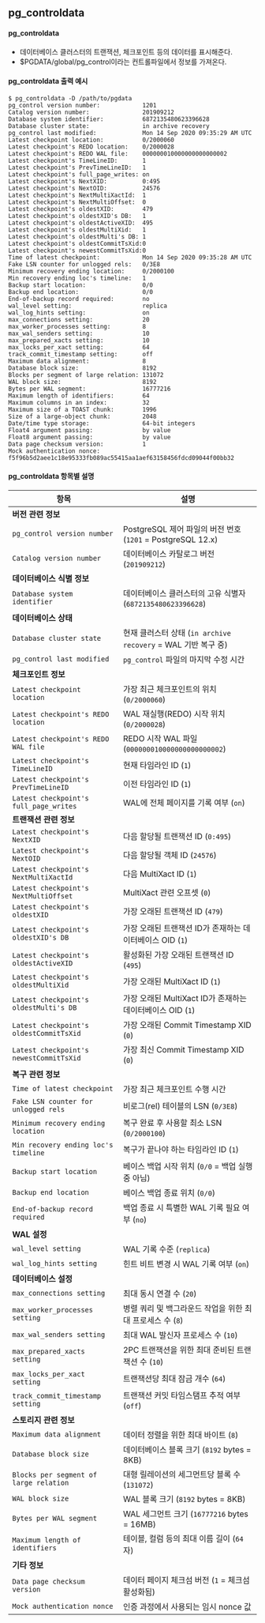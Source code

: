 ## pg_controldata

#### pg_controldata
- 데이터베이스 클러스터의 트랜잭션, 체크포인트 등의 데이터를 표시해준다.
- $PGDATA/global/pg_control이라는 컨트롤파일에서 정보를 가져온다.

#### pg_controldata 출력 예시
```
$ pg_controldata -D /path/to/pgdata
pg_control version number:            1201
Catalog version number:               201909212
Database system identifier:           6872135480623396628
Database cluster state:               in archive recovery
pg_control last modified:             Mon 14 Sep 2020 09:35:29 AM UTC
Latest checkpoint location:           0/2000060
Latest checkpoint's REDO location:    0/2000028
Latest checkpoint's REDO WAL file:    000000010000000000000002
Latest checkpoint's TimeLineID:       1
Latest checkpoint's PrevTimeLineID:   1
Latest checkpoint's full_page_writes: on
Latest checkpoint's NextXID:          0:495
Latest checkpoint's NextOID:          24576
Latest checkpoint's NextMultiXactId:  1
Latest checkpoint's NextMultiOffset:  0
Latest checkpoint's oldestXID:        479
Latest checkpoint's oldestXID's DB:   1
Latest checkpoint's oldestActiveXID:  495
Latest checkpoint's oldestMultiXid:   1
Latest checkpoint's oldestMulti's DB: 1
Latest checkpoint's oldestCommitTsXid:0
Latest checkpoint's newestCommitTsXid:0
Time of latest checkpoint:            Mon 14 Sep 2020 09:35:28 AM UTC
Fake LSN counter for unlogged rels:   0/3E8
Minimum recovery ending location:     0/2000100
Min recovery ending loc's timeline:   1
Backup start location:                0/0
Backup end location:                  0/0
End-of-backup record required:        no
wal_level setting:                    replica
wal_log_hints setting:                on
max_connections setting:              20
max_worker_processes setting:         8
max_wal_senders setting:              10
max_prepared_xacts setting:           10
max_locks_per_xact setting:           64
track_commit_timestamp setting:       off
Maximum data alignment:               8
Database block size:                  8192
Blocks per segment of large relation: 131072
WAL block size:                       8192
Bytes per WAL segment:                16777216
Maximum length of identifiers:        64
Maximum columns in an index:          32
Maximum size of a TOAST chunk:        1996
Size of a large-object chunk:         2048
Date/time type storage:               64-bit integers
Float4 argument passing:              by value
Float8 argument passing:              by value
Data page checksum version:           1
Mock authentication nonce:            f5f96b5d2aee1c18e95333fb089ac55415aa1aef63158456fdcd09044f00bb32
```

#### pg_controldata 항목별 설명
| **항목** | **설명** |
|----------|---------|
| **버전 관련 정보** | |
| `pg_control version number` | PostgreSQL 제어 파일의 버전 번호 (`1201` = PostgreSQL 12.x) |
| `Catalog version number` | 데이터베이스 카탈로그 버전 (`201909212`) |
| **데이터베이스 식별 정보** | |
| `Database system identifier` | 데이터베이스 클러스터의 고유 식별자 (`6872135480623396628`) |
| **데이터베이스 상태** | |
| `Database cluster state` | 현재 클러스터 상태 (`in archive recovery` = WAL 기반 복구 중) |
| `pg_control last modified` | `pg_control` 파일의 마지막 수정 시간 |
| **체크포인트 정보** | |
| `Latest checkpoint location` | 가장 최근 체크포인트의 위치 (`0/2000060`) |
| `Latest checkpoint's REDO location` | WAL 재실행(REDO) 시작 위치 (`0/2000028`) |
| `Latest checkpoint's REDO WAL file` | REDO 시작 WAL 파일 (`000000010000000000000002`) |
| `Latest checkpoint's TimeLineID` | 현재 타임라인 ID (`1`) |
| `Latest checkpoint's PrevTimeLineID` | 이전 타임라인 ID (`1`) |
| `Latest checkpoint's full_page_writes` | WAL에 전체 페이지를 기록 여부 (`on`) |
| **트랜잭션 관련 정보** | |
| `Latest checkpoint's NextXID` | 다음 할당될 트랜잭션 ID (`0:495`) |
| `Latest checkpoint's NextOID` | 다음 할당될 객체 ID (`24576`) |
| `Latest checkpoint's NextMultiXactId` | 다음 MultiXact ID (`1`) |
| `Latest checkpoint's NextMultiOffset` | MultiXact 관련 오프셋 (`0`) |
| `Latest checkpoint's oldestXID` | 가장 오래된 트랜잭션 ID (`479`) |
| `Latest checkpoint's oldestXID's DB` | 가장 오래된 트랜잭션 ID가 존재하는 데이터베이스 OID (`1`) |
| `Latest checkpoint's oldestActiveXID` | 활성화된 가장 오래된 트랜잭션 ID (`495`) |
| `Latest checkpoint's oldestMultiXid` | 가장 오래된 MultiXact ID (`1`) |
| `Latest checkpoint's oldestMulti's DB` | 가장 오래된 MultiXact ID가 존재하는 데이터베이스 OID (`1`) |
| `Latest checkpoint's oldestCommitTsXid` | 가장 오래된 Commit Timestamp XID (`0`) |
| `Latest checkpoint's newestCommitTsXid` | 가장 최신 Commit Timestamp XID (`0`) |
| **복구 관련 정보** | |
| `Time of latest checkpoint` | 가장 최근 체크포인트 수행 시간 |
| `Fake LSN counter for unlogged rels` | 비로그(rel) 테이블의 LSN (`0/3E8`) |
| `Minimum recovery ending location` | 복구 완료 후 사용할 최소 LSN (`0/2000100`) |
| `Min recovery ending loc's timeline` | 복구가 끝나야 하는 타임라인 ID (`1`) |
| `Backup start location` | 베이스 백업 시작 위치 (`0/0` = 백업 실행 중 아님) |
| `Backup end location` | 베이스 백업 종료 위치 (`0/0`) |
| `End-of-backup record required` | 백업 종료 시 특별한 WAL 기록 필요 여부 (`no`) |
| **WAL 설정** | |
| `wal_level setting` | WAL 기록 수준 (`replica`) |
| `wal_log_hints setting` | 힌트 비트 변경 시 WAL 기록 여부 (`on`) |
| **데이터베이스 설정** | |
| `max_connections setting` | 최대 동시 연결 수 (`20`) |
| `max_worker_processes setting` | 병렬 쿼리 및 백그라운드 작업을 위한 최대 프로세스 수 (`8`) |
| `max_wal_senders setting` | 최대 WAL 발신자 프로세스 수 (`10`) |
| `max_prepared_xacts setting` | 2PC 트랜잭션을 위한 최대 준비된 트랜잭션 수 (`10`) |
| `max_locks_per_xact setting` | 트랜잭션당 최대 잠금 개수 (`64`) |
| `track_commit_timestamp setting` | 트랜잭션 커밋 타임스탬프 추적 여부 (`off`) |
| **스토리지 관련 정보** | |
| `Maximum data alignment` | 데이터 정렬을 위한 최대 바이트 (`8`) |
| `Database block size` | 데이터베이스 블록 크기 (`8192` bytes = 8KB) |
| `Blocks per segment of large relation` | 대형 릴레이션의 세그먼트당 블록 수 (`131072`) |
| `WAL block size` | WAL 블록 크기 (`8192` bytes = 8KB) |
| `Bytes per WAL segment` | WAL 세그먼트 크기 (`16777216` bytes = 16MB) |
| `Maximum length of identifiers` | 테이블, 컬럼 등의 최대 이름 길이 (`64`자) |
| **기타 정보** | |
| `Data page checksum version` | 데이터 페이지 체크섬 버전 (`1` = 체크섬 활성화됨) |
| `Mock authentication nonce` | 인증 과정에서 사용되는 임시 nonce 값 |
